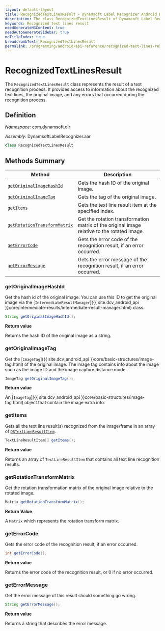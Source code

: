 ```yaml
---
layout: default-layout
title: RecognizedTextLinesResult - Dynamsoft Label Recognizer Android Edition
description: The class RecognizedTextLinesResult of Dynamsoft Label Recognizer represents the result of a text recognition process.
keywords: Recognized text lines result
needGenerateH3Content: true
needAutoGenerateSidebar: true
noTitleIndex: true
breadcrumbText: RecognizedTextLinesResult
permalink: /programming/android/api-reference/recognized-text-lines-result.html
---
```


# RecognizedTextLinesResult

The `RecognizedTextLinesResult` class represents the result of a text recognition process. It provides access to information about the recognized text lines, the original image, and any errors that occurred during the recognition process.

## Definition

*Namespace:* com.dynamsoft.dlr

*Assembly:* DynamsoftLabelRecognizer.aar

```java
class RecognizedTextLinesResult
```

## Methods Summary

| Method | Description |
| ------ | ----------- |
| [`getOriginalImageHashId`](#getoriginalimagehashid) | Gets the hash ID of the original image. |
| [`getOriginalImageTag`](#getoriginalimagetag) | Gets the tag of the original image. |
| [`getItems`](#getitems) | Gets the text line result item at the specified index. |
| [`getRotationTransformMatrix`](#getrotationtransformmatrix) | Get the rotation transformation matrix of the original image relative to the rotated image.|
| [`getErrorCode`](#geterrorcode) | Gets the error code of the recognition result, if an error occurred. |
| [`getErrorMessage`](#geterrormessage) | Gets the error message of the recognition result, if an error occurred. |

### getOriginalImageHashId

Get the hash id of the original image. You can use this ID to get the original image via the [`IntermediateResultManager`]({{ site.dcv_android_api }}core/intermediate-results/intermediate-result-manager.html) class.

```java
String getOriginalImageHashId();
```

**Return value**

Returns the hash ID of the original image as a string.

### getOriginalImageTag

Get the [`ImageTag`]({{ site.dcv_android_api }}core/basic-structures/image-tag.html) of the original image. The image tag contains info about the image such as the image ID and the image capture distance mode.

```java
ImageTag getOriginalImageTag();
```

**Return value**

An [`ImageTag`]({{ site.dcv_android_api }}core/basic-structures/image-tag.html) object that contain the image extra info.

### getItems

Gets all the text line result(s) recognized from the image/frame in an array of [`DSTextLineResultItem`](text-line-result-item.md).

```java
TextLineResultItem[] getItems();
```

**Return value**

Returns an array of `TextLineResultItem` that contains all text line recognition results.

### getRotationTransformMatrix

Get the rotation transformation matrix of the original image relative to the rotated image.

```java
Matrix getRotationTransformMatrix();
```

**Return Value**

A `Matrix` which represents the rotation transform matrix.

### getErrorCode

Gets the error code of the recognition result, if an error occurred.

```java
int getErrorCode();
```

**Return value**

Returns the error code of the recognition result, or 0 if no error occurred.

### getErrorMessage

Get the error message of this result should something go wrong.

```java
String getErrorMessage();
```

**Return value**

Returns a string that describes the error message.
